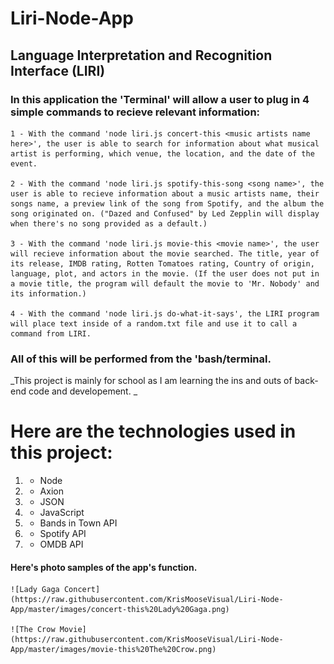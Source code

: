 # Liri-Node-App

## Language Interpretation and Recognition Interface (LIRI)

### In this application the 'Terminal' will allow a user to plug in 4 simple commands to recieve relevant information:
    
    1 - With the command 'node liri.js concert-this <music artists name here>', the user is able to search for information about what musical artist is performing, which venue, the location, and the date of the event.

    2 - With the command 'node liri.js spotify-this-song <song name>', the user is able to recieve information about a music artists name, their songs name, a preview link of the song from Spotify, and the album the song originated on. ("Dazed and Confused" by Led Zepplin will display when there's no song provided as a default.)

    3 - With the command 'node liri.js movie-this <movie name>', the user will recieve information about the movie searched. The title, year of its release, IMDB rating, Rotten Tomatoes rating, Country of origin, language, plot, and actors in the movie. (If the user does not put in a movie title, the program will default the movie to 'Mr. Nobody' and its information.)

    4 - With the command 'node liri.js do-what-it-says', the LIRI program will place text inside of a random.txt file and use it to call a command from LIRI.

### All of this will be performed from the 'bash/terminal.  

_This project is mainly for school as I am learning the ins and outs of back-end code and developement. _ 

# Here are the technologies used in this project:
  1.  - Node
  1.  - Axion
  1.  - JSON
  1.  - JavaScript
  1.  - Bands in Town API
  1.  - Spotify API
  1.  - OMDB API

  #### Here's photo samples of the app's function.
  
    ![Lady Gaga Concert](https://raw.githubusercontent.com/KrisMooseVisual/Liri-Node-App/master/images/concert-this%20Lady%20Gaga.png)
    
    ![The Crow Movie](https://raw.githubusercontent.com/KrisMooseVisual/Liri-Node-App/master/images/movie-this%20The%20Crow.png)


  
